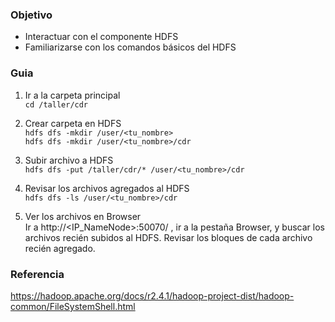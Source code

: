 ### Objetivo

- Interactuar con el componente HDFS
- Familiarizarse con los comandos básicos del HDFS

### Guia

1. Ir a la carpeta principal  
`cd /taller/cdr`

2. Crear carpeta en HDFS  
`hdfs dfs -mkdir /user/<tu_nombre>`  
`hdfs dfs -mkdir /user/<tu_nombre>/cdr`

3. Subir archivo a HDFS  
`hdfs dfs -put /taller/cdr/* /user/<tu_nombre>/cdr`

4. Revisar los archivos agregados al HDFS  
`hdfs dfs -ls /user/<tu_nombre>/cdr`

5. Ver los archivos en Browser  
Ir a http://<IP_NameNode>:50070/ , ir a la pestaña Browser, y buscar los archivos recién subidos al HDFS. 
Revisar los bloques de cada archivo recién agregado.

### Referencia

https://hadoop.apache.org/docs/r2.4.1/hadoop-project-dist/hadoop-common/FileSystemShell.html
